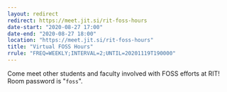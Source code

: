 ```yaml
---
layout: redirect
redirect: https://meet.jit.si/rit-foss-hours
date-start: "2020-08-27 17:00"
date-end: "2020-08-27 18:00"
location: "https://meet.jit.si/rit-foss-hours"
title: "Virtual FOSS Hours"
rrule: "FREQ=WEEKLY;INTERVAL=2;UNTIL=20201119T190000"
---
```


Come meet other students and faculty involved with FOSS efforts at RIT!
Room password is "`foss`".
